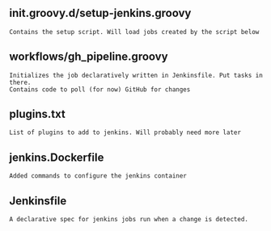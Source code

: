 ## init.groovy.d/setup-jenkins.groovy
    Contains the setup script. Will load jobs created by the script below

## workflows/gh_pipeline.groovy
    Initializes the job declaratively written in Jenkinsfile. Put tasks in there.
    Contains code to poll (for now) GitHub for changes

## plugins.txt
    List of plugins to add to jenkins. Will probably need more later

## jenkins.Dockerfile
    Added commands to configure the jenkins container

## Jenkinsfile
    A declarative spec for jenkins jobs run when a change is detected.

